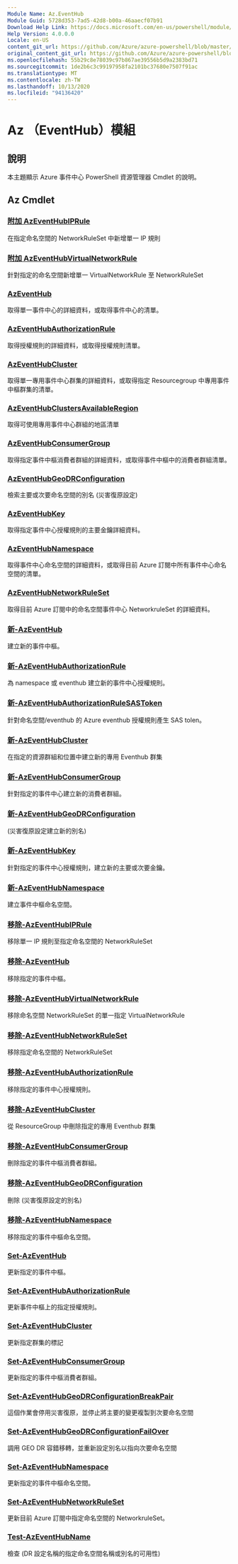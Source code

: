 ```yaml
---
Module Name: Az.EventHub
Module Guid: 5728d353-7ad5-42d8-b00a-46aaecf07b91
Download Help Link: https://docs.microsoft.com/en-us/powershell/module/az.eventhub
Help Version: 4.0.0.0
Locale: en-US
content_git_url: https://github.com/Azure/azure-powershell/blob/master/src/EventHub/EventHub/help/Az.EventHub.md
original_content_git_url: https://github.com/Azure/azure-powershell/blob/master/src/EventHub/EventHub/help/Az.EventHub.md
ms.openlocfilehash: 55b29c8e78039c97b867ae39556b5d9a2383bd71
ms.sourcegitcommit: 1de2b6c3c99197958fa2101bc37680e7507f91ac
ms.translationtype: MT
ms.contentlocale: zh-TW
ms.lasthandoff: 10/13/2020
ms.locfileid: "94136420"
---
```

# Az （EventHub）模組
## 說明
本主題顯示 Azure 事件中心 PowerShell 資源管理器 Cmdlet 的說明。

## Az Cmdlet
### [附加 AzEventHubIPRule](Add-AzEventHubIPRule.md)
在指定命名空間的 NetworkRuleSet 中新增單一 IP 規則

### [附加 AzEventHubVirtualNetworkRule](Add-AzEventHubVirtualNetworkRule.md)
針對指定的命名空間新增單一 VirtualNetworkRule 至 NetworkRuleSet

### [AzEventHub](Get-AzEventHub.md)
取得單一事件中心的詳細資料，或取得事件中心的清單。

### [AzEventHubAuthorizationRule](Get-AzEventHubAuthorizationRule.md)
取得授權規則的詳細資料，或取得授權規則清單。

### [AzEventHubCluster](Get-AzEventHubCluster.md)
取得單一專用事件中心群集的詳細資料，或取得指定 Resourcegroup 中專用事件中樞群集的清單。

### [AzEventHubClustersAvailableRegion](Get-AzEventHubClustersAvailableRegion.md)
取得可使用專用事件中心群組的地區清單

### [AzEventHubConsumerGroup](Get-AzEventHubConsumerGroup.md)
取得指定事件中樞消費者群組的詳細資料，或取得事件中樞中的消費者群組清單。

### [AzEventHubGeoDRConfiguration](Get-AzEventHubGeoDRConfiguration.md)
檢索主要或次要命名空間的別名 (災害復原設定) 

### [AzEventHubKey](Get-AzEventHubKey.md)
取得指定事件中心授權規則的主要金鑰詳細資料。

### [AzEventHubNamespace](Get-AzEventHubNamespace.md)
取得事件中心命名空間的詳細資料，或取得目前 Azure 訂閱中所有事件中心命名空間的清單。

### [AzEventHubNetworkRuleSet](Get-AzEventHubNetworkRuleSet.md)
取得目前 Azure 訂閱中的命名空間事件中心 NetworkruleSet 的詳細資料。

### [新-AzEventHub](New-AzEventHub.md)
建立新的事件中樞。

### [新-AzEventHubAuthorizationRule](New-AzEventHubAuthorizationRule.md)
為 namespace 或 eventhub 建立新的事件中心授權規則。

### [新-AzEventHubAuthorizationRuleSASToken](New-AzEventHubAuthorizationRuleSASToken.md)
針對命名空間/eventhub 的 Azure eventhub 授權規則產生 SAS tolen。

### [新-AzEventHubCluster](New-AzEventHubCluster.md)
在指定的資源群組和位置中建立新的專用 Eventhub 群集

### [新-AzEventHubConsumerGroup](New-AzEventHubConsumerGroup.md)
針對指定的事件中心建立新的消費者群組。

### [新-AzEventHubGeoDRConfiguration](New-AzEventHubGeoDRConfiguration.md)
 (災害復原設定建立新的別名) 

### [新-AzEventHubKey](New-AzEventHubKey.md)
針對指定的事件中心授權規則，建立新的主要或次要金鑰。

### [新-AzEventHubNamespace](New-AzEventHubNamespace.md)
建立事件中樞命名空間。

### [移除-AzEventHubIPRule](Remove-AzEventHubIPRule.md)
移除單一 IP 規則至指定命名空間的 NetworkRuleSet

### [移除-AzEventHub](Remove-AzEventHub.md)
移除指定的事件中樞。

### [移除-AzEventHubVirtualNetworkRule](Remove-AzEventHubVirtualNetworkRule.md)
移除命名空間 NetworkRuleSet 的單一指定 VirtualNetworkRule

### [移除-AzEventHubNetworkRuleSet](Remove-AzEventHubNetworkRuleSet.md)
移除指定命名空間的 NetworkRuleSet

### [移除-AzEventHubAuthorizationRule](Remove-AzEventHubAuthorizationRule.md)
移除指定的事件中心授權規則。

### [移除-AzEventHubCluster](Remove-AzEventHubCluster.md)
從 ResourceGroup 中刪除指定的專用 Eventhub 群集

### [移除-AzEventHubConsumerGroup](Remove-AzEventHubConsumerGroup.md)
刪除指定的事件中樞消費者群組。

### [移除-AzEventHubGeoDRConfiguration](Remove-AzEventHubGeoDRConfiguration.md)
刪除 (災害復原設定的別名) 

### [移除-AzEventHubNamespace](Remove-AzEventHubNamespace.md)
移除指定的事件中樞命名空間。

### [Set-AzEventHub](Set-AzEventHub.md)
更新指定的事件中樞。

### [Set-AzEventHubAuthorizationRule](Set-AzEventHubAuthorizationRule.md)
更新事件中樞上的指定授權規則。

### [Set-AzEventHubCluster](Set-AzEventHubCluster.md)
更新指定群集的標記

### [Set-AzEventHubConsumerGroup](Set-AzEventHubConsumerGroup.md)
更新指定的事件中樞消費者群組。

### [Set-AzEventHubGeoDRConfigurationBreakPair](Set-AzEventHubGeoDRConfigurationBreakPair.md)
這個作業會停用災害復原，並停止將主要的變更複製到次要命名空間

### [Set-AzEventHubGeoDRConfigurationFailOver](Set-AzEventHubGeoDRConfigurationFailOver.md)
調用 GEO DR 容錯移轉，並重新設定別名以指向次要命名空間

### [Set-AzEventHubNamespace](Set-AzEventHubNamespace.md)
更新指定的事件中樞命名空間。

### [Set-AzEventHubNetworkRuleSet](Set-AzEventHubNetworkRuleSet.md)
更新目前 Azure 訂閱中指定命名空間的 NetworkruleSet。

### [Test-AzEventHubName](Test-AzEventHubName.md)
檢查 (DR 設定名稱的指定命名空間名稱或別名的可用性) 

